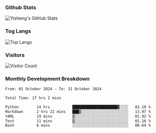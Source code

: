 ### Github Stats
![Yisheng's GitHub Stats](https://github-readme-stats-9qabuvhk1-gongyisheng.vercel.app/api?username=gongyisheng&count_private=true&show_icons=true)
### Tog Langs
![Top Langs](https://github-readme-stats-9qabuvhk1-gongyisheng.vercel.app/api/top-langs/?username=gongyisheng&layout=compact)
### Visitors
![Visitor Count](https://profile-counter.glitch.me/gongyisheng/count.svg)
### Monthly Development Breakdown
<!--START_SECTION:waka-->

```txt
From: 01 October 2024 - To: 31 October 2024

Total Time: 17 hrs 2 mins

Python        14 hrs          ████████████████████▓░░░░   82.19 %
Markdown      2 hrs 22 mins   ███▒░░░░░░░░░░░░░░░░░░░░░   13.97 %
YAML          19 mins         ▒░░░░░░░░░░░░░░░░░░░░░░░░   01.92 %
Text          11 mins         ▒░░░░░░░░░░░░░░░░░░░░░░░░   01.16 %
Bash          6 mins          ░░░░░░░░░░░░░░░░░░░░░░░░░   00.64 %
```

<!--END_SECTION:waka-->
